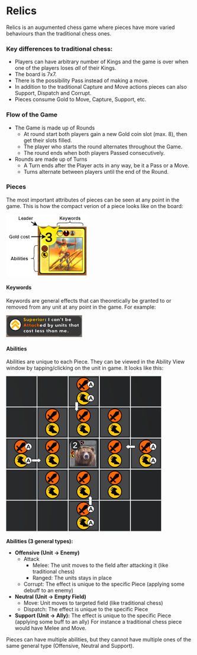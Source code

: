 # Relics

Relics is an augumented chess game where pieces have more varied behaviours than the traditional chess ones.

### Key differences to traditional chess:
* Players can have arbitrary number of Kings and the game is over when one of the players loses _all_ of their Kings.
* The board is 7x7.
* There is the possibility Pass instead of making a move.
* In addition to the traditional Capture and Move actions pieces can also Support, Dispatch and Corrupt.
* Pieces consume Gold to Move, Capture, Support, etc.

### Flow of the Game
* The Game is made up of Rounds
  * At round start both players gain a new Gold coin slot (max. 8), then get their slots filled.
  * The player who starts the round alternates throughout the Game.
  * The round ends when both players Passed consecutively.
* Rounds are made up of Turns
  * A Turn ends after the Player acts in any way, be it a Pass or a Move.
  * Turns alternate between players until the end of the Round.

### Pieces
The most important attributes of pieces can be seen at any point in the game. This is how the compact verion of a piece looks like on the board:

![Legend](exp.png)

#### Keywords
Keywords are general effects that can theoretically be granted to or removed from any unit at any point in the game. For example:

![Legend](example_keyword.png)

#### Abilities
Abilities are unique to each Piece. They can be viewed in the Ability View window by tapping/clicking on the unit in game. It looks like this:

![Legend](ability_view.png)

**Abilities (3 general types):**
* **Offensive (Unit -> Enemy)** 
  * Attack
    * Melee: The unit moves to the field after attacking it (like traditional chess)
    * Ranged: The units stays in place 
  * Corrupt: The effect is unique to the specific Piece (applying some debuff to an enemy) 
* **Neutral (Unit -> Empty Field)**
  * Move: Unit moves to targeted field (like traditional chess)
  * Dispatch: The effect is unique to the specific Piece
* **Support (Unit -> Ally):** The effect is unique to the specific Piece (applying some buff to an ally)
For instance a traditional chess piece would have Melee and Move.

Pieces can have multiple abilities, but they cannot have multiple ones of the same general type (Offensive, Neutral and Support). 

